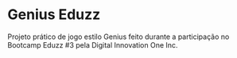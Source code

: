 # Genius Eduzz

Projeto prático de jogo estilo Genius feito durante a participação no Bootcamp Eduzz #3 pela Digital Innovation One Inc.
